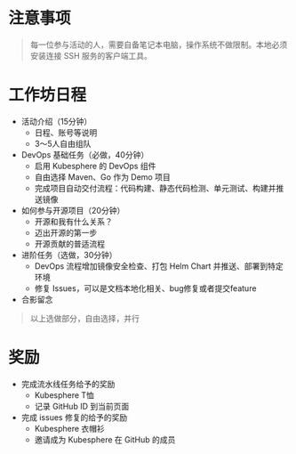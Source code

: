 <!--
# 场地要求
* 人数规模：30
* 每人一个桌子（用于放笔记本）、插板
* WI-FI

# 计算资源
* 每人一个 QingCloud 账号，充值够3～10个小时使用
* 提前给每个账号把 QKE 创建好

# 城市
北京
-->

# 注意事项
> 每一位参与活动的人，需要自备笔记本电脑，操作系统不做限制。本地必须安装连接 SSH 服务的客户端工具。

# 工作坊日程
* 活动介绍（15分钟）
  * 日程、账号等说明
  * 3～5人自由组队
* DevOps 基础任务（必做，40分钟）
  * 启用 Kubesphere 的 DevOps 组件
  * 自由选择 Maven、Go 作为 Demo 项目
  * 完成项目自动交付流程：代码构建、静态代码检测、单元测试、构建并推送镜像
* 如何参与开源项目（20分钟）
  * 开源和我有什么关系？
  * 迈出开源的第一步
  * 开源贡献的普适流程
* 进阶任务（选做，30分钟）
  * DevOps 流程增加镜像安全检查、打包 Helm Chart 并推送、部署到特定环境
  * 修复 Issues，可以是文档本地化相关、bug修复或者提交feature
* 合影留念

> 以上选做部分，自由选择，并行

# 奖励
* 完成流水线任务给予的奖励
  * Kubesphere T恤
  * 记录 GitHub ID 到当前页面
* 完成 issues 修复的给予的奖励
  * Kubesphere 衣帽衫
  * 邀请成为 Kubesphere 在 GitHub 的成员
